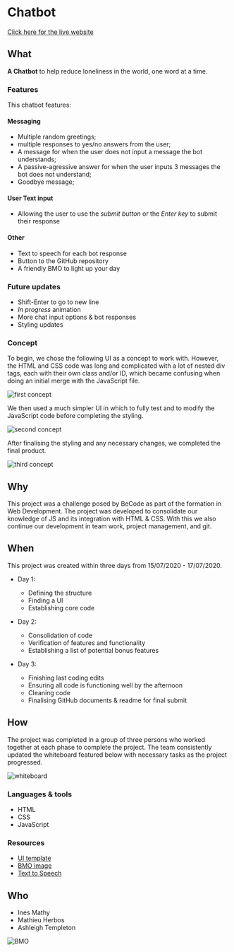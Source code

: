 # Chatbot

[Click here for the live website](https://ashleightempleton.github.io/Javascript/)

## What

__A Chatbot__ to help reduce loneliness in the world, one word at a time. 


### Features

This chatbot features: 

#### Messaging

* Multiple random greetings;
* multiple responses to yes/no answers from the user;
* A message for when the user does not input a message the bot understands;
* A passive-agressive answer for when the user inputs 3 messages the bot does not understand;
* Goodbye message;

#### User Text input 

* Allowing the user to use the *submit button* or the *Enter key* to submit their response


#### Other

* Text to speech for each bot response
* Button to the GitHub repository 
* A friendly BMO to light up your day

### Future updates

* Shift-Enter to go to new line
* *In progress* animation
* More chat input options & bot responses
* Styling updates

### Concept

To begin, we chose the following UI as a concept to work with.
However, the HTML and CSS code was long and complicated with a lot of nested div tags, each with their own class and/or ID, which became confusing when doing an initial merge with the JavaScript file.

![first concept](assets/images/first_concept.jpg)

We then used a much simpler UI in which to fully test and to modify the JavaScript code before completing the styling.

![second concept](assets/images/second_concept.jpg)

After finalising the styling and any necessary changes, we completed the final product.

![third concept](assets/images/third_concept.jpg)

## Why

This project was a challenge posed by BeCode as part of the formation in Web Development. 
The project was developed to consolidate our knowledge of JS and its integration with HTML & CSS. 
With this we also continue our development in team work, project management, and git. 

## When

This project was created within three days from 15/07/2020 - 17/07/2020. 

* Day 1:
  * Defining the structure
  * Finding a UI
  * Establishing core code

* Day 2: 
  * Consolidation of code 
  * Verification of features and functionality
  * Establishing a list of potential bonus features 
 
* Day 3:
  * Finishing last coding edits
  * Ensuring all code is functioning well by the afternoon 
  * Cleaning code 
  * Finalising GitHub documents & readme for final submit

## How

The project was completed in a group of three persons who worked together at each phase to complete the project. 
The team consistently updated the whiteboard featured below with necessary tasks as the project progressed.

![whiteboard](assets/images/tasks.jpg)


### Languages & tools

* HTML
* CSS
* JavaScript

### Resources

* [UI template](https://codepen.io/mrlapin/pen/rNxQBaz)
* [BMO image](https://www.pinterest.at/pin/103864335143891832/)
* [Text to Speech](http://eloquentjavascript.net/09_regexp.html)


## Who

* Ines Mathy
* Mathieu Herbos
* Ashleigh Templeton

![BMO](assets/images/BMO.png)
